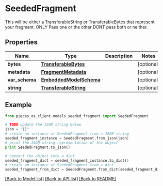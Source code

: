 # SeededFragment

This will be either a TransferableString or TransferableBytes that represent your fragment. ONLY Pass one or the other DONT pass both or neither.

## Properties
Name | Type | Description | Notes
------------ | ------------- | ------------- | -------------
**bytes** | [**TransferableBytes**](TransferableBytes.md) |  | [optional] 
**metadata** | [**FragmentMetadata**](FragmentMetadata.md) |  | [optional] 
**var_schema** | [**EmbeddedModelSchema**](EmbeddedModelSchema.md) |  | [optional] 
**string** | [**TransferableString**](TransferableString.md) |  | [optional] 

## Example

```python
from pieces_os_client.models.seeded_fragment import SeededFragment

# TODO update the JSON string below
json = "{}"
# create an instance of SeededFragment from a JSON string
seeded_fragment_instance = SeededFragment.from_json(json)
# print the JSON string representation of the object
print SeededFragment.to_json()

# convert the object into a dict
seeded_fragment_dict = seeded_fragment_instance.to_dict()
# create an instance of SeededFragment from a dict
seeded_fragment_from_dict = SeededFragment.from_dict(seeded_fragment_dict)
```
[[Back to Model list]](../README.md#documentation-for-models) [[Back to API list]](../README.md#documentation-for-api-endpoints) [[Back to README]](../README.md)


